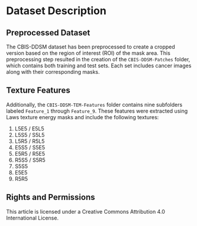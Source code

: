 # Dataset Description

## Preprocessed Dataset
The CBIS-DDSM dataset has been preprocessed to create a cropped version based on the region of interest (ROI) of the mask area. This preprocessing step resulted in the creation of the `CBIS-DDSM-Patches` folder, which contains both training and test sets. Each set includes cancer images along with their corresponding masks.

## Texture Features
Additionally, the `CBIS-DDSM-TEM-Features` folder contains nine subfolders labeled `Feature_1` through `Feature_9`. These features were extracted using Laws texture energy masks and include the following textures:

1. L5E5 / E5L5
2. L5S5 / S5L5
3. L5R5 / R5L5
4. E5S5 / S5E5
5. E5R5 / R5E5
6. R5S5 / S5R5
7. S5S5
8. E5E5
9. R5R5

## Rights and Permissions
This article is licensed under a Creative Commons Attribution 4.0 International License.
